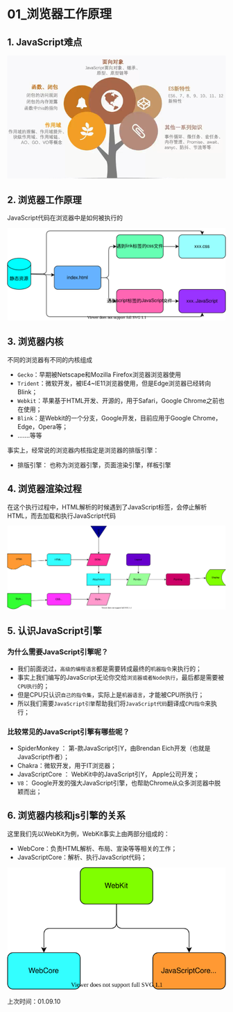 # 01_浏览器工作原理

## 1. JavaScript难点

![image-20220407154056066](01_浏览器工作原理.assets/image-20220407154056066.png)

## 2. 浏览器工作原理

JavaScript代码在浏览器中是如何被执行的

![01_浏览器工作原理](01_浏览器工作原理.assets/01_浏览器工作原理.svg)

## 3. 浏览器内核

不同的浏览器有不同的内核组成

- `Gecko`：早期被Netscape和Mozilla Firefox浏览器浏览器使用
- `Trident`：微软开发，被IE4~IE11浏览器使用，但是Edge浏览器已经转向Blink；
- `Webkit`：苹果基于HTML开发、开源的，用于Safari，Google Chrome之前也在使用；
- `Blink`：是Webkit的一个分支，Google开发，目前应用于Google Chrome，Edge，Opera等；
- .......等等

事实上，经常说的浏览器内核指定是浏览器的排版引擎：

- 排版引擎： 也称为浏览器引擎，页面渲染引擎，样板引擎

## 4. 浏览器渲染过程

在这个执行过程中，HTML解析的时候遇到了JavaScript标签，会停止解析HTML，而去加载和执行JavaScript代码

![01_浏览器工作原理-浏览器渲染过程](01_浏览器工作原理.assets/01_浏览器工作原理-浏览器渲染过程.svg)

## 5. 认识JavaScript引擎

### 为什么需要JavaScript引擎呢？

- 我们前面说过，`高级的编程语言`都是需要转成最终的`机器指令`来执行的；
- 事实上我们编写的JavaScript无论你交给`浏览器或者Node执行`，最后都是需要被`CPU执行`的；
- 但是CPU只认识`自己的指令集`，实际上是`机器语言`，才能被CPU所执行；
- 所以我们需要`JavaScript引擎`帮助我们将`JavaScript代码`翻译成`CPU指令`来执行；

### 比较常见的JavaScript引擎有哪些呢？

- SpiderMonkey ： 第-款JavaScript引Y，由Brendan Eich开发（也就是JavaScript作者）；
- Chakra：微软开发，用于IT浏览器；
- JavaScriptCore ： WebKit中的JavaScript引Y， Apple公司开发；
- `V8`： Google开发的强大JavaScript引擎，也帮助Chrome从众多浏览器中脱颖而出；

## 6. 浏览器内核和js引擎的关系

这里我们先以WebKit为例，WebKit事实上由两部分组成的：

- WebCore：负责HTML解析、布局、宣染等等相关的工作；
- JavaScriptCore：解析、执行JavaScript代码；

![01_浏览器工作原理_浏览器内核和js引擎的关系](01_浏览器工作原理.assets/01_浏览器工作原理_浏览器内核和js引擎的关系.svg)

上次时间：01.09.10